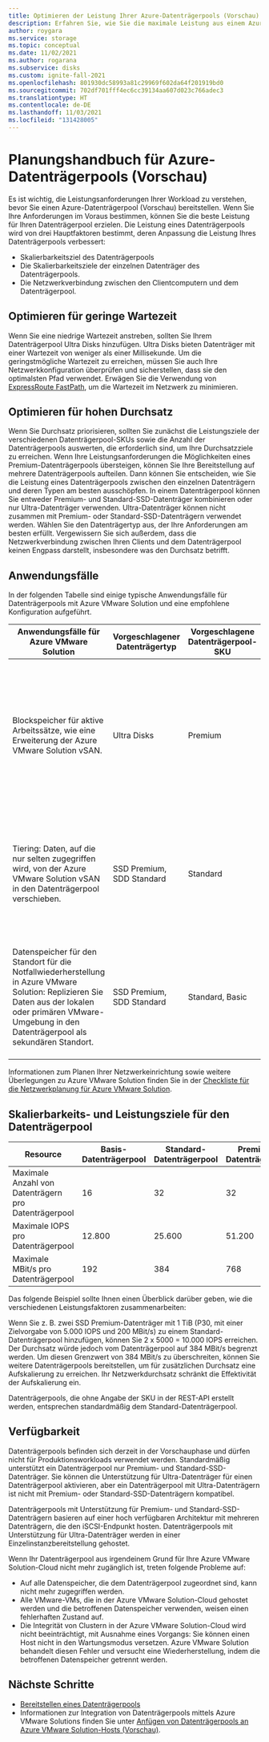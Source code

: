 ```yaml
---
title: Optimieren der Leistung Ihrer Azure-Datenträgerpools (Vorschau)
description: Erfahren Sie, wie Sie die maximale Leistung aus einem Azure-Datenträgerpool herausholen können.
author: roygara
ms.service: storage
ms.topic: conceptual
ms.date: 11/02/2021
ms.author: rogarana
ms.subservice: disks
ms.custom: ignite-fall-2021
ms.openlocfilehash: 801930dc58993a81c29969f602da64f201919bd0
ms.sourcegitcommit: 702df701fff4ec6cc39134aa607d023c766adec3
ms.translationtype: HT
ms.contentlocale: de-DE
ms.lasthandoff: 11/03/2021
ms.locfileid: "131428005"
---
```

# <a name="azure-disk-pools-preview-planning-guide"></a>Planungshandbuch für Azure-Datenträgerpools (Vorschau)

Es ist wichtig, die Leistungsanforderungen Ihrer Workload zu verstehen, bevor Sie einen Azure-Datenträgerpool (Vorschau) bereitstellen. Wenn Sie Ihre Anforderungen im Voraus bestimmen, können Sie die beste Leistung für Ihren Datenträgerpool erzielen. Die Leistung eines Datenträgerpools wird von drei Hauptfaktoren bestimmt, deren Anpassung die Leistung Ihres Datenträgerpools verbessert:

- Skalierbarkeitsziel des Datenträgerpools
- Die Skalierbarkeitsziele der einzelnen Datenträger des Datenträgerpools.
- Die Netzwerkverbindung zwischen den Clientcomputern und dem Datenträgerpool.

## <a name="optimize-for-low-latency"></a>Optimieren für geringe Wartezeit

Wenn Sie eine niedrige Wartezeit anstreben, sollten Sie Ihrem Datenträgerpool Ultra Disks hinzufügen. Ultra Disks bieten Datenträger mit einer Wartezeit von weniger als einer Millisekunde. Um die geringstmögliche Wartezeit zu erreichen, müssen Sie auch Ihre Netzwerkkonfiguration überprüfen und sicherstellen, dass sie den optimalsten Pfad verwendet. Erwägen Sie die Verwendung von [ExpressRoute FastPath](../expressroute/about-fastpath.md), um die Wartezeit im Netzwerk zu minimieren.

## <a name="optimize-for-high-throughput"></a>Optimieren für hohen Durchsatz

Wenn Sie Durchsatz priorisieren, sollten Sie zunächst die Leistungsziele der verschiedenen Datenträgerpool-SKUs sowie die Anzahl der Datenträgerpools auswerten, die erforderlich sind, um Ihre Durchsatzziele zu erreichen. Wenn Ihre Leistungsanforderungen die Möglichkeiten eines Premium-Datenträgerpools übersteigen, können Sie Ihre Bereitstellung auf mehrere Datenträgerpools aufteilen. Dann können Sie entscheiden, wie Sie die Leistung eines Datenträgerpools zwischen den einzelnen Datenträgern und deren Typen am besten ausschöpfen. In einem Datenträgerpool können Sie entweder Premium- und Standard-SSD-Datenträger kombinieren oder nur Ultra-Datenträger verwenden. Ultra-Datenträger können nicht zusammen mit Premium- oder Standard-SSD-Datenträgern verwendet werden. Wählen Sie den Datenträgertyp aus, der Ihre Anforderungen am besten erfüllt. Vergewissern Sie sich außerdem, dass die Netzwerkverbindung zwischen Ihren Clients und dem Datenträgerpool keinen Engpass darstellt, insbesondere was den Durchsatz betrifft.


## <a name="use-cases"></a>Anwendungsfälle

In der folgenden Tabelle sind einige typische Anwendungsfälle für Datenträgerpools mit Azure VMware Solution und eine empfohlene Konfiguration aufgeführt.


|Anwendungsfälle für Azure VMware Solution  |Vorgeschlagener Datenträgertyp  |Vorgeschlagene Datenträgerpool-SKU  |Vorgeschlagene Netzwerkkonfiguration  |
|---------|---------|---------|---------|
|Blockspeicher für aktive Arbeitssätze, wie eine Erweiterung der Azure VMware Solution vSAN.     |Ultra Disks         |Premium         |Verwenden Sie das ExpressRoute-Gateway für virtuelle Netzwerke: Ultra Performance (Höchstleistung) oder ErGw3AZ (10 GBit/s), um das virtuelle Netzwerk des Datenträgerpools mit der Azure VMware Solution-Cloud zu verbinden und FastPath zu aktivieren, um die Netzwerklatenz zu minimieren.         |
|Tiering: Daten, auf die nur selten zugegriffen wird, von der Azure VMware Solution vSAN in den Datenträgerpool verschieben.     |SSD Premium, SDD Standard         |Standard         |Verwenden Sie das ExpressRoute-Gateway für virtuelle Netzwerke: Standard (1 GBit/s) oder High Performance (Hochleistung, 2 GBit/s), um das virtuelle Netzwerk des Datenträgerpools mit der Azure VMware Solution-Cloud zu verbinden.         |
|Datenspeicher für den Standort für die Notfallwiederherstellung in Azure VMware Solution: Replizieren Sie Daten aus der lokalen oder primären VMware-Umgebung in den Datenträgerpool als sekundären Standort.     |SSD Premium, SDD Standard         |Standard, Basic         |Verwenden Sie das ExpressRoute-Gateway für virtuelle Netzwerke: Standard (1 GBit/s) oder High Performance (Hochleistung, 2 GBit/s), um das virtuelle Netzwerk des Datenträgerpools mit der Azure VMware Solution-Cloud zu verbinden.         |


Informationen zum Planen Ihrer Netzwerkeinrichtung sowie weitere Überlegungen zu Azure VMware Solution finden Sie in der [Checkliste für die Netzwerkplanung für Azure VMware Solution](../azure-vmware/tutorial-network-checklist.md).

## <a name="disk-pool-scalability-and-performance-targets"></a>Skalierbarkeits- und Leistungsziele für den Datenträgerpool

|Resource  |Basis-Datenträgerpool  |Standard-Datenträgerpool  |Premium-Datenträgerpool  |
|---------|---------|---------|---------|
|Maximale Anzahl von Datenträgern pro Datenträgerpool     |16         |32         |32         |
|Maximale IOPS pro Datenträgerpool     |12.800         |25.600         |51.200         |
|Maximale MBit/s pro Datenträgerpool     |192         |384         |768         |

Das folgende Beispiel sollte Ihnen einen Überblick darüber geben, wie die verschiedenen Leistungsfaktoren zusammenarbeiten:

Wenn Sie z. B. zwei SSD Premium-Datenträger mit 1 TiB (P30, mit einer Zielvorgabe von 5.000 IOPS und 200 MBit/s) zu einem Standard-Datenträgerpool hinzufügen, können Sie 2 x 5000 = 10.000 IOPS erreichen. Der Durchsatz würde jedoch vom Datenträgerpool auf 384 MBit/s begrenzt werden. Um diesen Grenzwert von 384 MBit/s zu überschreiten, können Sie weitere Datenträgerpools bereitstellen, um für zusätzlichen Durchsatz eine Aufskalierung zu erreichen. Ihr Netzwerkdurchsatz schränkt die Effektivität der Aufskalierung ein.

Datenträgerpools, die ohne Angabe der SKU in der REST-API erstellt werden, entsprechen standardmäßig dem Standard-Datenträgerpool.

## <a name="availability"></a>Verfügbarkeit

Datenträgerpools befinden sich derzeit in der Vorschauphase und dürfen nicht für Produktionsworkloads verwendet werden. Standardmäßig unterstützt ein Datenträgerpool nur Premium- und Standard-SSD-Datenträger. Sie können die Unterstützung für Ultra-Datenträger für einen Datenträgerpool aktivieren, aber ein Datenträgerpool mit Ultra-Datenträgern ist nicht mit Premium- oder Standard-SSD-Datenträgern kompatibel.

Datenträgerpools mit Unterstützung für Premium- und Standard-SSD-Datenträgern basieren auf einer hoch verfügbaren Architektur mit mehreren Datenträgern, die den iSCSI-Endpunkt hosten. Datenträgerpools mit Unterstützung für Ultra-Datenträger werden in einer Einzelinstanzbereitstellung gehostet.

Wenn Ihr Datenträgerpool aus irgendeinem Grund für Ihre Azure VMware Solution-Cloud nicht mehr zugänglich ist, treten folgende Probleme auf:

- Auf alle Datenspeicher, die dem Datenträgerpool zugeordnet sind, kann nicht mehr zugegriffen werden.
- Alle VMware-VMs, die in der Azure VMware Solution-Cloud gehostet werden und die betroffenen Datenspeicher verwenden, weisen einen fehlerhaften Zustand auf.
- Die Integrität von Clustern in der Azure VMware Solution-Cloud wird nicht beeinträchtigt, mit Ausnahme eines Vorgangs: Sie können einen Host nicht in den Wartungsmodus versetzen. Azure VMware Solution behandelt diesen Fehler und versucht eine Wiederherstellung, indem die betroffenen Datenspeicher getrennt werden.

## <a name="next-steps"></a>Nächste Schritte

- [Bereitstellen eines Datenträgerpools](disks-pools-deploy.md)
- Informationen zur Integration von Datenträgerpools mittels Azure VMware Solutions finden Sie unter [Anfügen von Datenträgerpools an Azure VMware Solution-Hosts (Vorschau)](../azure-vmware/attach-disk-pools-to-azure-vmware-solution-hosts.md).
